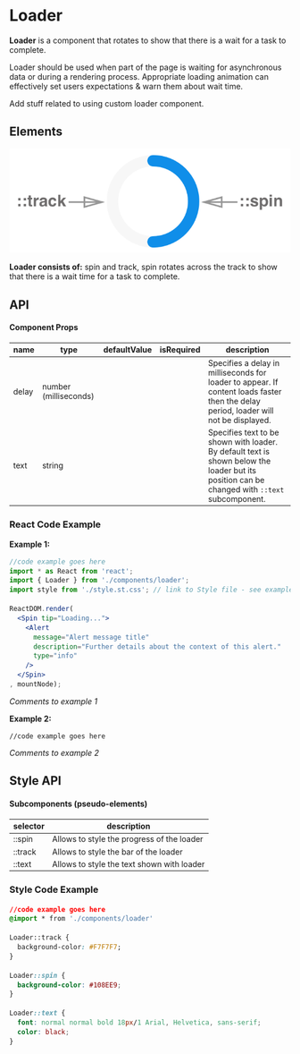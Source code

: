 # Loader

**Loader** is a component that rotates to show that there is a wait for a task to complete.

Loader should be used when part of the page is waiting for asynchronous data or during a rendering process. Appropriate loading animation can effectively set users expectations & warn them about wait time.



Add stuff related to using custom loader component.



## Elements

![elements](./assets/elements.png)

**Loader consists of:** spin and track, spin rotates across the track to show that there is a wait time for a task to complete.



## API

#### Component Props

| name  | type                  | defaultValue | isRequired | description                              |
| ----- | --------------------- | ------------ | ---------- | ---------------------------------------- |
| delay | number (milliseconds) |              |            | Specifies a delay in milliseconds for loader to appear. If content loads faster then the delay period, loader will not be displayed. |
| text  | string                |              |            | Specifies text to be shown with loader. By default text is shown below the loader but its position can be changed with `::text` subcomponent. |



### React Code Example

**Example 1:**

```jsx
//code example goes here
import * as React from 'react';
import { Loader } from './components/loader';
import style from './style.st.css'; // link to Style file - see examples of style files below

ReactDOM.render(
  <Spin tip="Loading...">
    <Alert
      message="Alert message title"
      description="Further details about the context of this alert."
      type="info"
    />
  </Spin>
, mountNode);

```

*Comments to example 1*

**Example 2:**

```
//code example goes here	

```

*Comments to example 2*



## Style API

#### Subcomponents (pseudo-elements)

| selector | description                              |
| -------- | ---------------------------------------- |
| ::spin   | Allows to style the progress of the loader |
| ::track  | Allows to style the bar of the loader    |
| ::text   | Allows to style the text shown with loader |



### Style Code Example

```css
//code example goes here
@import * from './components/loader'

Loader::track {
  background-color: #F7F7F7; 
}

Loader::spin {
  background-color: #108EE9;
}

Loader::text {
  font: normal normal bold 18px/1 Arial, Helvetica, sans-serif;
  color: black;
}
```